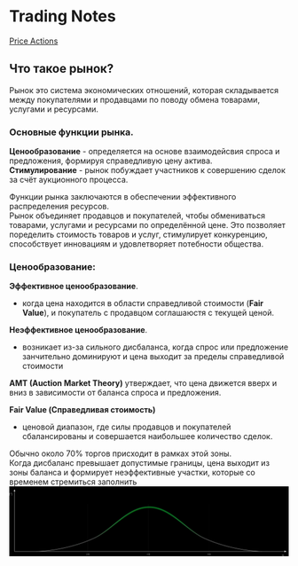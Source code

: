 # Trading Notes

[Price Actions ](./price-actions/README.md)

## Что такое рынок?

Рынок это система экономических отношений, которая складывается между покупателями и продавцами по поводу обмена товарами, услугами и ресурсами.

### Основные функции рынка.

**Ценообразование** - определяется на основе взаимодейсвия спроса и предложения, формируя справедливую цену актива.  
**Стимулирование** - рынок побуждает участников к совершению сделок за счёт аукционного процесса.

Функции рынка заключаются в обеспечении эффективного распределения ресурсов.  
Рынок объединяет продавцов и покупателей, чтобы обмениваться товарами, услугами и ресурсами по определённой цене. Это позволяет поределить стоимость товаров и услуг, стимулирует конкуренцию, способствует инновациям и удовлетворяет потебности общества.

### Ценообразование:

**Эффективное ценообразование**.

- когда цена находится в области справедливой стоимости (**Fair Value**), и покупатель с продавцом соглашаюстя с текущей ценой.

**Неэффективное ценообразование**.

- возникает из-за сильного дисбаланса, когда спрос или предложение занчительно доминируют и цена выходит за пределы справедливой стоимости

**AMT (Auction Market Theory)** утверждает, что цена движется вверх и вниз в зависимости от баланса спроса и предложения.

**Fair Value (Справедливая стоимость)**

- ценовой диапазон, где силы продавцов и покупателей сбалансированы и совершается наибольшее количество сделок.

Обычно около 70% торгов присходит в рамках этой зоны.  
Когда дисбаланс превышает допустимые границы, цена выходит из зоны баланса и формирует неэффективные участки, которые со временем стремиться заполнить
![Fair_Value](./assets/images/fair_value.png)
